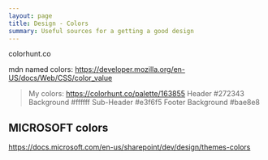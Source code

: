 ```yaml
---
layout: page
title: Design - Colors
summary: Useful sources for a getting a good design
---
```



colorhunt.co

mdn named colors:
https://developer.mozilla.org/en-US/docs/Web/CSS/color_value

> My colors: https://colorhunt.co/palette/163855
> Header #272343
> Background #ffffff
> Sub-Header #e3f6f5
> Footer Background #bae8e8


## MICROSOFT colors
https://docs.microsoft.com/en-us/sharepoint/dev/design/themes-colors
